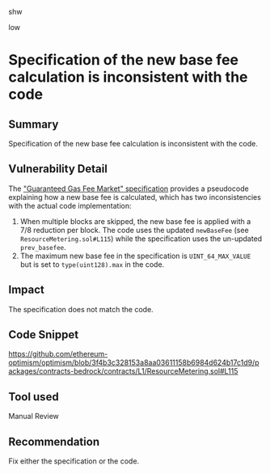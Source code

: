 shw

low

# Specification of the new base fee calculation is inconsistent with the code

## Summary

Specification of the new base fee calculation is inconsistent with the code.

## Vulnerability Detail

The ["Guaranteed Gas Fee Market" specification](https://github.com/ethereum-optimism/optimism/blob/3f4b3c328153a8aa03611158b6984d624b17c1d9/specs/guaranteed-gas-market.md) provides a pseudocode explaining how a new base fee is calculated, which has two inconsistencies with the actual code implementation:

1. When multiple blocks are skipped, the new base fee is applied with a 7/8 reduction per block. The code uses the updated `newBaseFee` (see `ResourceMetering.sol#L115`) while the specification uses the un-updated `prev_basefee`.
2. The maximum new base fee in the specification is `UINT_64_MAX_VALUE` but is set to `type(uint128).max` in the code.

## Impact

The specification does not match the code.

## Code Snippet

https://github.com/ethereum-optimism/optimism/blob/3f4b3c328153a8aa03611158b6984d624b17c1d9/packages/contracts-bedrock/contracts/L1/ResourceMetering.sol#L115

## Tool used

Manual Review

## Recommendation

Fix either the specification or the code.